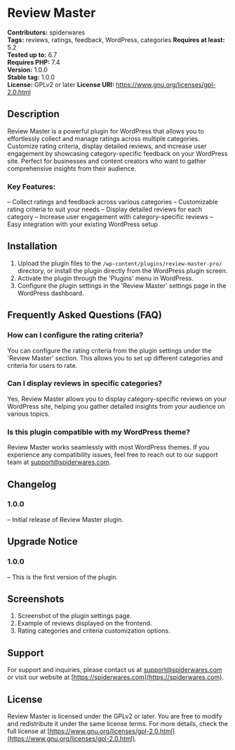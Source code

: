 # Review Master

**Contributors:** spiderwares  
**Tags:** reviews, ratings, feedback, WordPress, categories
**Requires at least:** 5.2  
**Tested up to:** 6.7  
**Requires PHP:** 7.4  
**Version:** 1.0.0  
**Stable tag:** 1.0.0  
**License:** GPLv2 or later
**License URI:** https://www.gnu.org/licenses/gpl-2.0.html

## Description

Review Master is a powerful plugin for WordPress that allows you to effortlessly collect and manage ratings across multiple categories. Customize rating criteria, display detailed reviews, and increase user engagement by showcasing category-specific feedback on your WordPress site. Perfect for businesses and content creators who want to gather comprehensive insights from their audience.

### Key Features:
– Collect ratings and feedback across various categories
– Customizable rating criteria to suit your needs
– Display detailed reviews for each category
– Increase user engagement with category-specific reviews
– Easy integration with your existing WordPress setup

## Installation

1. Upload the plugin files to the `/wp-content/plugins/review-master-pro/` directory, or install the plugin directly from the WordPress plugin screen.
2. Activate the plugin through the 'Plugins' menu in WordPress.
3. Configure the plugin settings in the 'Review Master' settings page in the WordPress dashboard.

## Frequently Asked Questions (FAQ)

### How can I configure the rating criteria?
You can configure the rating criteria from the plugin settings under the 'Review Master' section. This allows you to set up different categories and criteria for users to rate.

### Can I display reviews in specific categories?
Yes, Review Master allows you to display category-specific reviews on your WordPress site, helping you gather detailed insights from your audience on various topics.

### Is this plugin compatible with my WordPress theme?
Review Master works seamlessly with most WordPress themes. If you experience any compatibility issues, feel free to reach out to our support team at support@spiderwares.com.

## Changelog

### 1.0.0
– Initial release of Review Master plugin.

## Upgrade Notice

### 1.0.0
– This is the first version of the plugin.

## Screenshots

1. Screenshot of the plugin settings page.
2. Example of reviews displayed on the frontend.
3. Rating categories and criteria customization options.

## Support

For support and inquiries, please contact us at [support@spiderwares.com](mailto:support@spiderwares.com) or visit our website at [https://spiderwares.com](https://spiderwares.com).

## License

Review Master is licensed under the GPLv2 or later. You are free to modify and redistribute it under the same license terms. For more details, check the full license at [https://www.gnu.org/licenses/gpl-2.0.html](https://www.gnu.org/licenses/gpl-2.0.html).